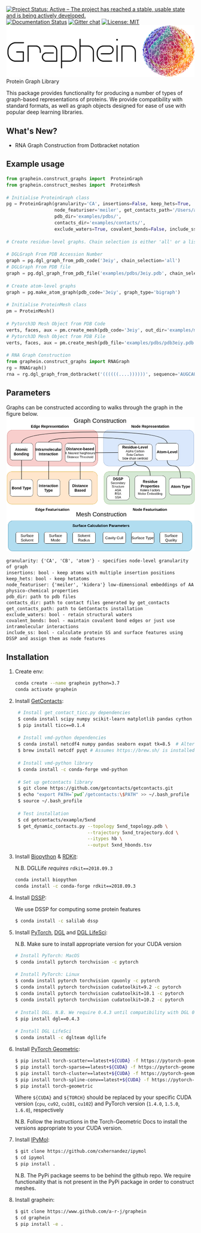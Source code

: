 [![Project Status: Active – The project has reached a stable, usable state and is being actively developed.](https://www.repostatus.org/badges/latest/active.svg)](https://www.repostatus.org/#active)
[![Documentation Status](https://readthedocs.com/projects/graphein-graphein/badge/?version=latest&token=e0e095fecfd2f1e2448613c1bc4676cb6c22851d7a5cfde0ea35ce822887bc3b)](https://graphein-graphein.readthedocs-hosted.com/en/latest/?badge=latest)
[![Gitter chat](https://badges.gitter.im/gitterHQ/gitter.png)](https://gitter.im/graphein)
[![License: MIT](https://img.shields.io/badge/License-MIT-yellow.svg)](https://opensource.org/licenses/MIT)
![banner](imgs/graphein.png)
Protein Graph Library

This package provides functionality for producing a number of types of graph-based representations of proteins. We provide compatibility with standard formats, as well as graph objects designed for ease of use with popular deep learning libraries.

## What's New?
* RNA Graph Construction from Dotbracket notation

## Example usage
```python
from graphein.construct_graphs import  ProteinGraph
from graphein.construct_meshes import  ProteinMesh

# Initialise ProteinGraph class
pg = ProteinGraph(granularity='CA', insertions=False, keep_hets=True,
                  node_featuriser='meiler', get_contacts_path='/Users/arianjamasb/github/getcontacts',
                  pdb_dir='examples/pdbs/',
                  contacts_dir='examples/contacts/',
                  exclude_waters=True, covalent_bonds=False, include_ss=True)

# Create residue-level graphs. Chain selection is either 'all' or a list e.g. ['A', 'B', 'D'] specifying the polypeptide chains to capture

# DGLGraph From PDB Accession Number
graph = pg.dgl_graph_from_pdb_code('3eiy', chain_selection='all')
# DGLGraph From PDB file
graph = pg.dgl_graph_from_pdb_file('examples/pdbs/3eiy.pdb', chain_selection='all')

# Create atom-level graphs
graph = pg.make_atom_graph(pdb_code='3eiy', graph_type='bigraph')

# Initialise ProteinMesh class
pm = ProteinMesh()

# Pytorch3D Mesh Object from PDB Code
verts, faces, aux = pm.create_mesh(pdb_code='3eiy', out_dir='examples/meshes/')
# Pytorch3D Mesh Object from PDB File
verts, faces, aux = pm.create_mesh(pdb_file='examples/pdbs/pdb3eiy.pdb')

# RNA Graph Construction
from graphein.construct_graphs import RNAGraph
rg = RNAGraph()
rna = rg.dgl_graph_from_dotbracket('((((((....))))))', sequence='AUGCAUGCAUGCAUGC')
```

## Parameters
Graphs can be constructed according to walks through the graph in the figure below.
![banner](imgs/graph_construction_overview.png)
```
granularity: {'CA', 'CB', 'atom'} - specifies node-level granularity of graph
insertions: bool - keep atoms with multiple insertion positions
keep_hets: bool - keep hetatoms
node_featuriser: {'meiler', 'kidera'} low-dimensional embeddings of AA physico-chemical properties
pdb_dir: path to pdb files
contacts_dir: path to contact files generated by get_contacts
get_contacts_path: path to GetContacts installation
exclude_waters: bool - retain structural waters
covalent_bonds: bool - maintain covalent bond edges or just use intramolecular interactions
include_ss: bool - calculate protein SS and surface features using DSSP and assign them as node features
```

## Installation
1. Create env:

    ```bash
    conda create --name graphein python=3.7
    conda activate graphein
    ```
  
2. Install [GetContacts](https://getcontacts.github.io):
    ```bash
     # Install get_contact_ticc.py dependencies
     $ conda install scipy numpy scikit-learn matplotlib pandas cython seaborn
     $ pip install ticc==0.1.4
      
     # Install vmd-python dependencies
     $ conda install netcdf4 numpy pandas seaborn expat tk=8.5  # Alternatively use pip
     $ brew install netcdf pyqt # Assumes https://brew.sh/ is installed
    
     # Install vmd-python library
     $ conda install -c conda-forge vmd-python
    
     # Set up getcontacts library
     $ git clone https://github.com/getcontacts/getcontacts.git
     $ echo "export PATH=`pwd`/getcontacts:\$PATH" >> ~/.bash_profile
     $ source ~/.bash_profile
    
     # Test installation
     $ cd getcontacts/example/5xnd
     $ get_dynamic_contacts.py --topology 5xnd_topology.pdb \
                               --trajectory 5xnd_trajectory.dcd \
                               --itypes hb \
                               --output 5xnd_hbonds.tsv
    ```

3. Install [Biopython](https://biopython.org) & [RDKit](https://www.rdkit.org/docs/):

    N.B. DGLLife *requires* `rdkit==2018.09.3`
    ```bash
    conda install biopython
    conda install -c conda-forge rdkit==2018.09.3
    ``` 
   
4. Install [DSSP](https://github.com/cmbi/hssp):

    We use DSSP for computing some protein features
    
    ```bash
    $ conda install -c salilab dssp
    ```
5. Install [PyTorch](https://pytorch.org), [DGL](https://docs.dgl.ai/en/0.4.x/index.html) and [DGL LifeSci](https://lifesci.dgl.ai/install/index.html):
    
    N.B. Make sure to install appropriate version for your CUDA version

    ```bash
    # Install PyTorch: MacOS
    $ conda install pytorch torchvision -c pytorch                      # Only CPU Build
    
    # Install PyTorch: Linux
    $ conda install pytorch torchvision cpuonly -c pytorch              # For CPU Build
    $ conda install pytorch torchvision cudatoolkit=9.2 -c pytorch      # For CUDA 9.2 Build
    $ conda install pytorch torchvision cudatoolkit=10.1 -c pytorch     # For CUDA 10.1 Build
    $ conda install pytorch torchvision cudatoolkit=10.2 -c pytorch     # For CUDA 10.2 Build
   
    # Install DGL. N.B. We require 0.4.3 until compatibility with DGL 0.5.0+ is implemented
    $ pip install dgl==0.4.3
    
    # Install DGL LifeSci
    $ conda install -c dglteam dgllife
    ```

5. Install [PyTorch Geometric](https://pytorch-geometric.readthedocs.io/en/latest/notes/installation.html):

    ```bash
    $ pip install torch-scatter==latest+${CUDA} -f https://pytorch-geometric.com/whl/torch-${TORCH}.html
    $ pip install torch-sparse==latest+${CUDA} -f https://pytorch-geometric.com/whl/torch-${TORCH}.html
    $ pip install torch-cluster==latest+${CUDA} -f https://pytorch-geometric.com/whl/torch-${TORCH}.html
    $ pip install torch-spline-conv==latest+${CUDA} -f https://pytorch-geometric.com/whl/torch-${TORCH}.html
    $ pip install torch-geometric
    ```
   Where `${CUDA}` and `${TORCH}` should be replaced by your specific CUDA version (`cpu`, `cu92`, `cu101`, `cu102`) and PyTorch version (`1.4.0`, `1.5.0`, `1.6.0`), respectively 
   
   N.B. Follow the instructions in the Torch-Geometric Docs to install the versions appropriate to your CUDA version.

7. Install [IPyMol](https://github.com/cxhernandez/ipymol):

    ```bash
   $ git clone https://github.com/cxhernandez/ipymol
   $ cd ipymol
   $ pip install . 
   ```
   
   N.B. The PyPi package seems to be behind the github repo. We require functionality that is not present in the PyPi package in order to construct meshes.

8. Install graphein:

    ```bash
    $ git clone https://www.github.com/a-r-j/graphein
    $ cd graphein
    $ pip install -e .
    ```